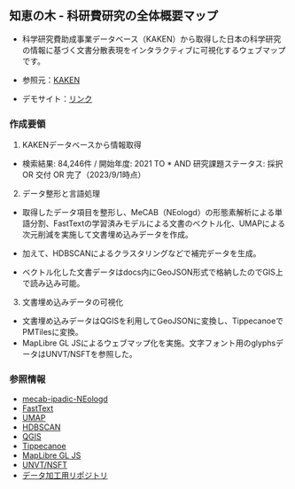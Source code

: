 ## 知恵の木 - 科研費研究の全体概要マップ

- 科学研究費助成事業データベース（KAKEN）から取得した日本の科学研究の情報に基づく文書分散表現をインタラクティブに可視化するウェブマップです。


- 参照元：[KAKEN](https://kaken.nii.ac.jp/)
- デモサイト：[リンク](https://kashiwa.co-place.com/cmap/chienoki/)


### 作成要領
1. KAKENデータベースから情報取得
- 検索結果: 84,246件 / 開始年度: 2021 TO * AND 研究課題ステータス: 採択 OR 交付 OR 完了（2023/9/1時点）

2. データ整形と言語処理
- 取得したデータ項目を整形し、MeCAB（NEologd）の形態素解析による単語分割、FastTextの学習済みモデルによる文書のベクトル化、UMAPによる次元削減を実施して文書埋め込みデータを作成。
- 加えて、HDBSCANによるクラスタリングなどで補完データを生成。

- ベクトル化した文書データはdocs内にGeoJSON形式で格納したのでGIS上で読み込み可能。

3. 文書埋め込みデータの可視化
- 文書埋め込みデータはQGISを利用してGeoJSONに変換し、TippecanoeでPMTilesに変換。
- MapLibre GL JSによるウェブマップ化を実施。文字フォント用のglyphsデータはUNVT/NSFTを参照した。

### 参照情報
- [mecab-ipadic-NEologd](https://github.com/neologd/mecab-ipadic-neologd/blob/master/README.ja.md)
- [FastText](https://fasttext.cc/)
- [UMAP](https://umap-learn.readthedocs.io/en/latest/)
- [HDBSCAN](https://hdbscan.readthedocs.io/en/latest/how_hdbscan_works.html)
- [QGIS](https://qgis.org/ja/site/)
- [Tippecanoe](https://github.com/felt/tippecanoe)
- [MapLibre GL JS](https://maplibre.org/projects/maplibre-gl-js/)
- [UNVT/NSFT](https://github.com/unvt/nsft)
- [データ加工用リポジトリ](https://github.com/sanskruthiya/MapNLP/)
